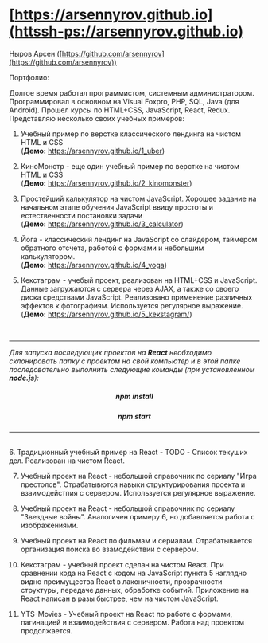 # [https://arsennyrov.github.io](httssh-ps://arsennyrov.github.io)

Ныров Арсен ([https://github.com/arsennyrov](https://github.com/arsennyrov))

Портфолио:

Долгое время работал программистом, системным администратором.
Программировал в основном на Visual Foxpro, PHP, SQL, Java (для Android).
Прошел курсы по HTML+CSS, JavaScript, React, Redux.
Представляю несколько своих учебных примеров:

1. Учебный пример по верстке классического лендинга на чистом HTML и CSS
        <br>  (<b>Демо:</b> https://arsennyrov.github.io/1_uber)

2. КиноМонстр - еще один учебный пример по верстке на чистом HTML и CSS
        <br>  (<b>Демо:</b> https://arsennyrov.github.io/2_kinomonster)
3. Простейший калькулятор на чистом JavaScript.
   Хорошее задание на начальном этапе обучения JavaScript ввиду простоты и естественности постановки задачи
        <br>  (<b>Демо:</b> https://arsennyrov.github.io/3_calculator)
4. Йога - классический лендинг на JavaScript
   cо слайдером, таймером обратного отсчета,
   работой с формами и небольшим калькулятором.
          <br> (<b>Демо:</b> https://arsennyrov.github.io/4_yoga)

5. Кекстаграм - учебый проект, реализован на HTML+CSS и JavaScript.
   Данные загружаются с сервера через AJAX, а также со своего диска средствами JavaScript. Реализовано применение различных эффектов к фотографиям.
   Используется регулярное выражение.
           <br> (<b>Демо:</b> https://arsennyrov.github.io/5_kекstagram/)
<br>
<hr>
<i>             
Для запуска последующих проектов на <b>React</b> необходимо склонировать папку с проектом на свой компьютер 
и в этой папке последовательно выполнить следующие команды (при установленном <b>node.js</b>): </i>
         <h5 align='center'> npm install </h5>
         <h5 align='center'> npm start </h5>
       
<hr>
<br>
6. Традиционный учебный пример на React - TODO - Список текуших дел.
   Реализован на чистом React.

7. Учебный проект на React - небольшой справочник по сериалу
   "Игра престолов". Отрабатывются навыки структурирования проекта и взаимодейстпия с сервером. Используется регулярное выражение.

8. Учебный проект на React - небольшой справочник по сериалу
   "Звездные войны". Аналогичен примеру 6, но добавляется работа с изображениями.

9. Учебный проект на React по фильмам и сериалам.
   Отрабатывается организация поиска во взамодействии с сервером.

10. Кекстаграм - учебный проект сделан на чистом React.
    При сравнении кода на React с кодом на JavaScript пункта 5 наглядно видно
    преимущества React в лаконичности, прозрачности структуры, передаче данных, обработке событий.
    Приложение на React написан в разы быстрее, чем на чистом JavaScript.

11. YTS-Movies - Учебный проект на React по работе с формами,
    пагинацией и взаимодействия с сервером. Работа над проектом продолжается.
